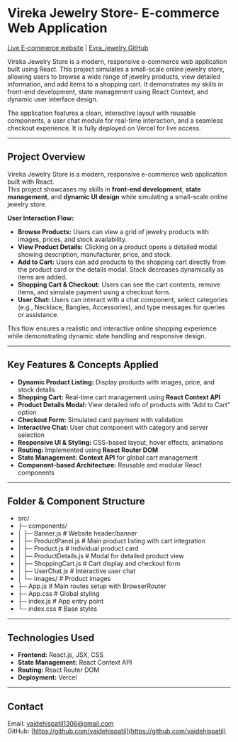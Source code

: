 # Vireka Jewelry Store- E-commerce Web Application
[Live E-commerce website](https://evra-jewlry.vercel.app/) | [Evra_jewelry GitHub](https://github.com/KadamAmruta03/EVRA_JEWLRY)

Vireka Jewelry Store is a modern, responsive e-commerce web application built using React. This project simulates a small-scale online jewelry store, allowing users to browse a wide range of jewelry products, view detailed information, and add items to a shopping cart. It demonstrates my skills in front-end development, state management using React Context, and dynamic user interface design.  

The application features a clean, interactive layout with reusable components, a user chat module for real-time interaction, and a seamless checkout experience. It is fully deployed on Vercel for live access.

---

## Project Overview
Vireka Jewelry Store is a modern, responsive e-commerce web application built with React.  
This project showcases my skills in **front-end development**, **state management**, and **dynamic UI design** while simulating a small-scale online jewelry store.  

**User Interaction Flow:**  
- **Browse Products:** Users can view a grid of jewelry products with images, prices, and stock availability.  
- **View Product Details:** Clicking on a product opens a detailed modal showing description, manufacturer, price, and stock.  
- **Add to Cart:** Users can add products to the shopping cart directly from the product card or the details modal. Stock decreases dynamically as items are added.  
- **Shopping Cart & Checkout:** Users can see the cart contents, remove items, and simulate payment using a checkout form.  
- **User Chat:** Users can interact with a chat component, select categories (e.g., Necklace, Bangles, Accessories), and type messages for queries or assistance.  

This flow ensures a realistic and interactive online shopping experience while demonstrating dynamic state handling and responsive design.

---

## Key Features & Concepts Applied
- **Dynamic Product Listing:** Display products with images, price, and stock details  
- **Shopping Cart:** Real-time cart management using **React Context API**  
- **Product Details Modal:** View detailed info of products with “Add to Cart” option  
- **Checkout Form:** Simulated card payment with validation  
- **Interactive Chat:** User chat component with category and server selection  
- **Responsive UI & Styling:** CSS-based layout, hover effects, animations  
- **Routing:** Implemented using **React Router DOM**  
- **State Management:** **Context API** for global cart management  
- **Component-based Architecture:** Reusable and modular React components  

---

## Folder & Component Structure

- src/
- ├─ components/
- │ ├─ Banner.js # Website header/banner
- │ ├─ ProductPanel.js # Main product listing with cart integration
- │ ├─ Product.js # Individual product card
- │ ├─ ProductDetails.js # Modal for detailed product view
- │ ├─ ShoppingCart.js # Cart display and checkout form
- │ ├─ UserChat.js # Interactive user chat
- │ └─ images/ # Product images
- ├─ App.js # Main routes setup with BrowserRouter
- ├─ App.css # Global styling
- ├─ index.js # App entry point
- └─ index.css # Base styles


---

## Technologies Used
- **Frontend:** React.js, JSX, CSS  
- **State Management:** React Context API  
- **Routing:** React Router DOM  
- **Deployment:** Vercel  

---

## Contact
Email: vaidehispatil1306@gmail.com  
GitHub: [https://github.com/vaidehispatil](https://github.com/vaidehispatil)  
